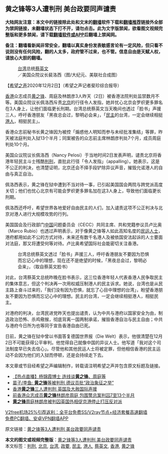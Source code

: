  <h2>黄之锋等3人遭判刑 美台政要同声谴责</h2> <p class="notice"><b>大陆网友注意：本文中的链接除此处和文末的<a href="https://github.com/bannedbook/fanqiang" >翻墙</a>软件下载和<a href="https://github.com/killgcd/justmysocks/blob/master/README.md">翻墙推荐</a>链接外全部为禁网链接，未翻墙状态下打不开，请勿点击。此为文字版禁闻，欲看图文视频完整版和更多禁闻，请下载<a href="https://github.com/bannedbook/fanqiang">翻墙软件或APP</a>后翻墙上禁闻网。</p><p>备注：翻墙看新闻非常安全，翻墙以真实身份发表敏感言论有一定风险，但只看不说则没有任何风险，翻的人太多，政府管不过来，也不管。信息自由是天赋人权，请放心大胆的翻墙。</b></p>  <div class="entry"> <figure><figcaption><a href="https://www.bannedbook.org/bnews/tag/%e5%8f%b0%e6%b9%be/" class="st_tag internal_tag" rel="tag" title="标签 台湾 下的日志">台湾</a>总统<a href="https://www.bannedbook.org/bnews/tag/%e8%94%a1%e8%8b%b1%e6%96%87/" class="st_tag internal_tag" rel="tag" title="标签 蔡英文 下的日志">蔡英文</a>／美国众院议长裴洛西（图/大纪元、美联社合成图）</figcaption></figure> <p>【<span class='wp_keywordlink_affiliate'><a href="https://www.soundofhope.org" title="希望之声" target="_blank">希望之声</a></span>2020年12月2日】（希望之声记者斐珍综合报导）</p> <p><a href="https://www.bannedbook.org/bnews/tag/%e9%a6%99%e6%b8%af/" class="st_tag internal_tag" rel="tag" title="标签 香港 下的日志">香港</a>众志成员<a href="https://www.bannedbook.org/bnews/tag/%e9%bb%84%e4%b9%8b%e9%94%8b/" class="st_tag internal_tag" rel="tag" title="标签 黄之锋 下的日志">黄之锋</a>、周庭及林朗彦3人昨天（2日）被香港法院判处监禁数月不等。美国众院议长佩洛西斥责<a href="https://www.bannedbook.org/bnews/tag/%e5%8c%97%e4%ba%ac/" class="st_tag internal_tag" rel="tag" title="标签 北京 下的日志">北京</a>的行径令人发指，她并忧心北京会罗织更多罪名在3人身上，让他们面临更长刑期。台湾总统蔡英文当天晚间也透过「脸书」声援三人，呼吁香港朋友「黑夜总会过，黎明必会来」，「<a href="https://www.bannedbook.org/bnews/tag/%e6%b0%91%e4%b8%bb/" class="st_tag internal_tag" rel="tag" title="标签 民主 下的日志">民主</a>的台湾，一定会继续相挺<a href="https://www.bannedbook.org/bnews/tag/%e6%b8%af%e4%ba%ba/" class="st_tag internal_tag" rel="tag" title="标签 港人 下的日志">港人</a>，相挺民主」。</p> <p>香港众志前秘书长黄之锋因为被控「煽惑他人明知而参与未经批准集结」等罪，昨天被法庭判处入狱13个半月；同案被告的众志前主席林朗彦判处7个月，成员周庭判处10个月。</p>  <p>美国众议院议长佩洛西（Nancy Pelosi）于当地时间2日发表声明，谴责北京将香港年轻民主斗士残酷<a href="https://www.bannedbook.org/bnews/tag/%E5%88%A4%E5%88%91/" class="st_tag internal_tag" rel="tag" title="标签 判刑 下的日志">判刑</a>，直批此行径「令人发指」（appalling）。她表示，这是不公正的判决，也清楚证明，北京还会不择手段铲除异议声音，摧毁允诺港人的自由与真正自治。</p> <p>佩洛西表示，黄之锋在狱中遭到不当对待一事，已引起美国国会两院与跨党派高度关切；他们也忧心北京有可能会罗织更多罪名加在这3人身上，导致他们面临更长刑期。</p> <p>佩洛西还呼吁，希望世界各地爱好自由民主的人们，加入谴责这项不公正判决与北京对港人进行大规模攻势的行列。</p>  <p>美国国会及行政部门<span class='wp_keywordlink_affiliate'><a href="https://www.bannedbook.org/" title="中国" target="_blank">中国</a></span>问题委员会（CECC）共同主席、共和党籍参议员卢比奥（Marco Rubio）也透过声明表示，对于像黄之锋等人如此高知名度的<span class='wp_keywordlink'><a href="https://www.bannedbook.org/forum9/" title="民运人士看法轮功" target="_blank">民运人士</a></span>，港府都用如此不公的方式对待，未来还有数千名港人及被依国安法起诉的人士要面对法庭，那又将遭受何等对待。卢比奥希望国际社会能密切关注香港。</p> <figure><figcaption>台湾总统蔡英文透过「脸书」声援三人，呼吁香港朋友不要因为恐惧而忘记心中的理想，现在还不是绝望的时候，「黑夜总会过，黎明必会来」，（取自蔡英文脸书）</figcaption></figure> <p>对此，台湾蔡英文总统昨晚在脸书表示，这三位香港年轻人代表香港人民争取民主的集体意志，但这个判决再一次用权威压制港人的民主诉求。她说，台湾也是从民主路上奋斗过来的，「我们没有因为恐惧，就忘了心目中理想的台湾」，盼望香港朋友不要因为恐惧而忘记心中的理想。民主的台湾，一定会继续相挺港人，相挺民主。</p> <p>对港府的判决，台湾民进党昨天也提出谴责，认为中共与港府以国家安全为由，制造政治恐怖、杀鸡儆猴，彻底背离一国两制承诺，摧毁香港自治与民主自由；中共与港府今日所为也等同于宣告香港自由已死。</p>  <p>日前，黄之锋在狱中曾以书面答复德国世界报（Die Welt）表示，他很清楚在12月2日不可能获得公平审判。他觉得自己就像中国的异议人士。他写道「我对这个司法制度早已失去信心」。尽管他和其他民运人士将被定罪，但他相信香港的民主运动不会因为他们的入狱而停顿，还是会持续走下去。</p> <p>本文章或节目经希望之声编辑制作，转载请注明希望之声并包含原文标题及链接。</p> <ul class='op-related-articles' title='相关阅读'> <li><a href='https://www.bannedbook.org/bnews/bannedvideo/20201203/1441137.html' target='_blank'>【热点直播】杨锦霞博士 连线谈<b>黄之锋</b>、周庭等</a></li> <li><a href='https://www.bannedbook.org/bnews/baitai/20201203/1441083.html' target='_blank'>苗子/李鱼: <b>黄之锋</b>等被判刑 德议员批“政治象征之举”</a></li> <li><a href='https://www.bannedbook.org/bnews/bannedvideo/20201203/1441066.html' target='_blank'>香港<b>黄之锋</b>三人遭判刑 英国及大赦国际声援</a></li> <li><a href='https://www.bannedbook.org/bnews/cnnews/hknews/20201203/1441053.html' target='_blank'>前香港众志成员<b>黄之锋</b>林朗彦周庭 包围警总案判囚7至13个半月</a></li> <li><a href='https://www.bannedbook.org/bnews/baitai/20201203/1441005.html' target='_blank'><b>黄之锋</b>周庭林朗彦被判囚英国外相促京港停止打压反对派</a></li> </ul> <p class="texttj"> <a href="https://github.com/bannedbook/fanqiang/wiki/V2ray%E6%9C%BA%E5%9C%BA" target="_blank">V2free机场25%引荐返利：全平台免费SS/V2ray节点+经济套餐高速翻墙</a><br/> <a href="https://github.com/bannedbook/fanqiang/wiki/%E7%A6%81%E9%97%BB%E7%BD%91%E5%AE%89%E5%8D%93%E7%BF%BB%E5%A2%99%E6%96%B0%E9%97%BBAPP" target="_blank">免费PC翻墙、安卓VPN翻墙APP</a></p><p>原文链接：<a class="src_link"  href="https://www.soundofhope.org/post/449464" target="_blank">黄之锋等3人遭判刑 美台政要同声谴责</a></p> <a name='sharetosocial'></a>       <div><b>本文的图文或视频完整版</b>：<a href='https://www.bannedbook.org/bnews/comments/20201203/1441213.html'>黄之锋等3人遭判刑 美台政要同声谴责</a></div>  </div><!--END ENTRY--> <div class="postfooter"> <div>本文标签：<a href="https://www.bannedbook.org/bnews/tag/%E5%88%A4%E5%88%91/" rel="tag">判刑</a>, <a href="https://www.bannedbook.org/bnews/tag/%e5%8c%97%e4%ba%ac/" rel="tag">北京</a>, <a href="https://www.bannedbook.org/bnews/tag/%e5%8f%b0%e6%b9%be/" rel="tag">台湾</a>, <a href="https://www.bannedbook.org/bnews/tag/%E6%94%BF%E8%A6%81/" rel="tag">政要</a>, <a href="https://www.bannedbook.org/bnews/tag/%e6%b0%91%e4%b8%bb/" rel="tag">民主</a>, <a href="https://www.bannedbook.org/bnews/tag/%e6%b8%af%e4%ba%ba/" rel="tag">港人</a>, <a href="https://www.bannedbook.org/bnews/tag/%e8%94%a1%e8%8b%b1%e6%96%87/" rel="tag">蔡英文</a>, <a href="https://www.bannedbook.org/bnews/tag/%e9%a6%99%e6%b8%af/" rel="tag">香港</a>, <a href="https://www.bannedbook.org/bnews/tag/%e9%bb%84%e4%b9%8b%e9%94%8b/" rel="tag">黄之锋</a></div>  </div><!--END POSTFOOTER--> 